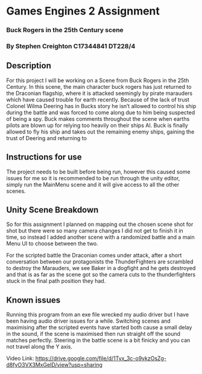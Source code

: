 # Games Engines 2 Assignment
### Buck Rogers in the 25th Century scene
### By Stephen Creighton C17344841 DT228/4

## Description
For this project I will be working on a Scene from Buck Rogers in the 25th Century.
In this scene, the main character buck rogers has just returned to the Draconian flagship, where it is attacked seemingly by pirate marauders which have caused trouble for earth recently.
Because of the lack of trust Colonel Wilma Deering has in Bucks story he isn’t allowed to control his ship during the battle and was forced to come along due to him being suspected of being a spy.
Buck makes comments throughout the scene when earths pilots are blown up for relying too heavily on their ships AI.
Buck is finally allowed to fly his ship and takes out the remaining enemy ships, gaining the trust of Deering and returning to 

## Instructions for use
The project needs to be built before being run, however this caused some issues for me so it is recommended to be run through the unity editor, simply run the MainMenu scene and it will give access to all the other scenes.

## Unity Scene Breakdown
So for this assignment I planned on mapping out the chosen scene shot for shot but there were so many camera changes I did not get to finish it in time, so instead I added another scene with a randomized battle and a main Menu UI to choose between the two.

For the scripted battle the Draconian comes under attack, after a short conversation between our protagonists the ThunderFighters are scrambled to destroy the Marauders, we see Baker in a dogfight and he gets destroyed and that is as far as the scene got so the camera cuts to the thunderfighters stuck in the final path position they had.

## Known issues
Running this program from an exe file wrecked my audio driver but I have been having audio driver issues for a while.
Switching scenes and maximising after the scripted events have started both cause a small delay in the sound, if the scene is maximised then run straight off the sound matches perfectly.
Steering in the battle scene is a bit finicky and you can not travel along the Y axis.

Video Link: https://drive.google.com/file/d/1Tyx_3c-o9vkzOsZg-d8fyO3VX3MxGeID/view?usp=sharing 
